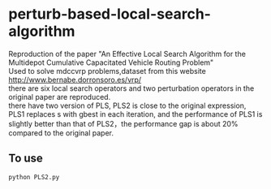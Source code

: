 # perturb-based-local-search-algorithm
Reproduction of the paper "An Effective Local Search Algorithm for the Multidepot Cumulative Capacitated Vehicle Routing Problem"  
Used to solve mdccvrp problems,dataset from this website http://www.bernabe.dorronsoro.es/vrp/  
there are six local search operators and two perturbation operators in the original paper are reproduced.  
there have two version of PLS, PLS2 is close to the original expression, PLS1 replaces s with gbest in each iteration, and the performance of PLS1 is slightly better than that of PLS2，the performance gap is about 20% compared to the original paper.  
## To use
```
python PLS2.py
```



